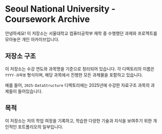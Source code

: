 # Seoul National University - Coursework Archive

안녕하세요! 이 저장소는 서울대학교 컴퓨터공학부 재학 중 수행했던 과제와 프로젝트를 모아놓은 개인 아카이브입니다.

## 저장소 구조

이 저장소는 수강 연도와 과목명을 기준으로 정리되어 있습니다. 각 디렉토리의 이름은 `YYYY-과목명` 형식이며, 해당 과목에서 진행한 모든 과제물을 포함하고 있습니다.

예를 들어, `2025-DataStructure` 디렉토리에는 2025년에 수강한 자료구조 과목의 과제들이 들어있습니다.

## 목적

이 저장소는 저의 학업 여정을 기록하고, 학습한 다양한 기술과 지식을 보여주기 위한 개인적인 포트폴리오의 일부입니다.


